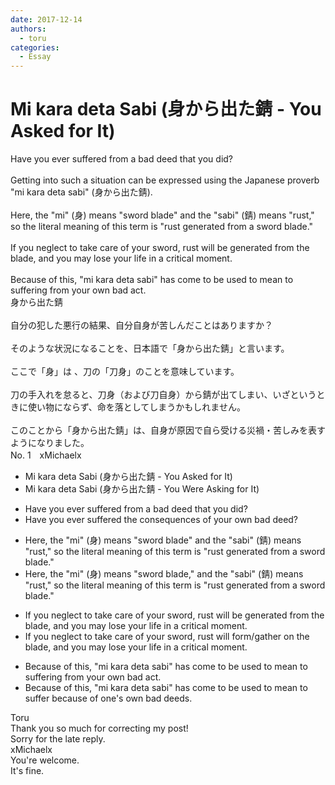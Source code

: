 ```yaml
---
date: 2017-12-14
authors:
  - toru
categories:
  - Essay
---
```


<h1 id="subject_show">Mi kara deta Sabi (身から出た錆 - You Asked for It)</h1>
<div class="date" hidden>Dec 14, 2017 10:44</div>
<div id="post"><div id="body_show_ori">
Have you ever suffered from a bad deed that you did?<br/><br/>Getting into such a situation can be expressed using the Japanese proverb "mi kara deta sabi" (身から出た錆).<br/><br/>Here, the "mi" (身) means "sword blade" and the "sabi" (錆) means "rust," so the literal meaning of this term is "rust generated from a sword blade."<br/><br/>If you neglect to take care of your sword, rust will be generated from the blade, and you may lose your life in a critical moment.<br/><br/>Because of this, "mi kara deta sabi" has come to be used to mean to suffering from your own bad act.
</div></div>

<!-- more -->

<div id="post_ja"><div id="body_show_mo">
身から出た錆<br/><br/>自分の犯した悪行の結果、自分自身が苦しんだことはありますか？<br/><br/>そのような状況になることを、日本語で「身から出た錆」と言います。<br/><br/>ここで「身」は 、刀の「刀身」のことを意味しています。<br/><br/>刀の手入れを怠ると、刀身（および刀自身）から錆が出てしまい、いざというときに使い物にならず、命を落としてしまうかもしれません。<br/><br/>このことから「身から出た錆」は、自身が原因で自ら受ける災禍・苦しみを表すようになりました。
</div></div>
<div id="block"><div class="first_name"> No. 1　<span class="just_name">xMichaelx</span></div><div id="block2">
<ul class="correction_field">
<li class="incorrect">Mi kara deta Sabi (身から出た錆 - You Asked for It)</li>
<li class="corrected correct">
Mi kara deta Sabi (身から出た錆 - You <span class="f_red">Were</span> Ask<span class="f_red">ing</span> for It)
</li>
</ul>
<ul class="correction_field">
<li class="incorrect">Have you ever suffered from a bad deed that you did?</li>
<li class="corrected correct">
Have you ever suffered <span class="f_red">the consequences</span> <span class="f_red">of your own</span> bad deed?
</li>
</ul>
<ul class="correction_field">
<li class="incorrect">Here, the "mi" (身) means "sword blade" and the "sabi" (錆) means "rust," so the literal meaning of this term is "rust generated from a sword blade."</li>
<li class="corrected correct">
Here, the "mi" (身) means "sword blade<span class="f_red">,</span>" and the "sabi" (錆) means "rust," so the literal meaning of this term is "rust generated from a sword blade."
</li>
</ul>
<ul class="correction_field">
<li class="incorrect">If you neglect to take care of your sword, rust will be generated from the blade, and you may lose your life in a critical moment.</li>
<li class="corrected correct">
If you neglect to take care of your sword, rust will <span class="f_red">form/gather on</span> the blade, and you may lose your life in a critical moment.
</li>
</ul>
<ul class="correction_field">
<li class="incorrect">Because of this, "mi kara deta sabi" has come to be used to mean to suffering from your own bad act.</li>
<li class="corrected correct">
Because of this, "mi kara deta sabi" has come to be used to mean to suffer <span class="f_red">because of one's own bad deeds</span>.
</li>
</ul>
</div><div class="name"><span class="just_name">Toru</span><br>
Thank you so much for correcting my post!<br/>Sorry for the late reply.
</div>
<div class="name"><span class="just_name">xMichaelx</span><br>
You're welcome.<br/>It's fine.
</div>
</div>
